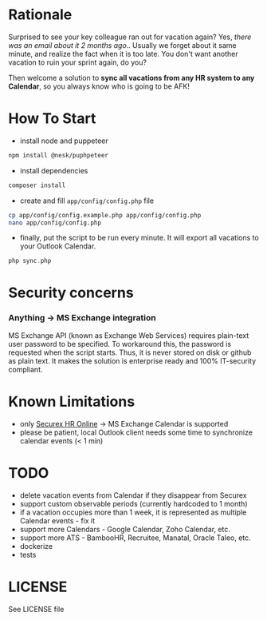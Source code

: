 # Rationale
Surprised to see your key colleague ran out for vacation again?
Yes, *there was an email about it 2 months ago*..
Usually we forget about it same minute, and realize the fact when it is too late.
You don't want another vacation to ruin your sprint again, do you?

Then welcome a solution to **sync all vacations from any HR system to any Calendar**, so you always know who is going to be AFK!

# How To Start
* install node and puppeteer
```bash
npm install @nesk/puphpeteer
```

* install dependencies
```bash
composer install
```
* create and fill `app/config/config.php` file
```bash
cp app/config/config.example.php app/config/config.php
nano app/config/config.php
```
* finally, put the script to be run every minute. It will export all vacations to your Outlook Calendar. 
```php
php sync.php
```

# Security concerns

### Anything -> MS Exchange integration
MS Exchange API (known as Exchange Web Services) requires plain-text user password to be specified.
To workaround this, the password is requested when the script starts. Thus, it is never stored on disk or github as plain text.
It makes the solution is enterprise ready and 100% IT-security compliant.  

# Known Limitations
 * only [Securex HR Online](https://www.securex.lu/en/our-it-tool-hronline/9) -> MS Exchange Calendar is supported
 * please be patient, local Outlook client needs some time to synchronize calendar events (< 1 min)

# TODO
* delete vacation events from Calendar if they disappear from Securex
* support custom observable periods (currently hardcoded to 1 month)
* if a vacation occupies more than 1 week, it is represented as multiple Calendar events - fix it
* support more Calendars - Google Calendar, Zoho Calendar, etc.
* support more ATS - BambooHR, Recruitee, Manatal, Oracle Taleo, etc.
* dockerize
* tests

# LICENSE
See LICENSE file

